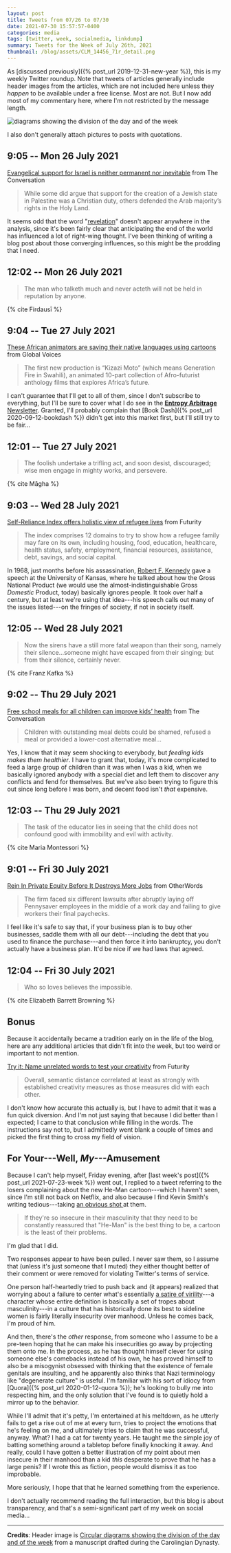 ```yaml
---
layout: post
title: Tweets from 07/26 to 07/30
date: 2021-07-30 15:57:57-0400
categories: media
tags: [twitter, week, socialmedia, linkdump]
summary: Tweets for the Week of July 26th, 2021
thumbnail: /blog/assets/CLM_14456_71r_detail.png
---
```


As [discussed previously]({% post_url 2019-12-31-new-year %}), this is my weekly Twitter roundup.  Note that tweets of articles generally include header images from the articles, which are not included here unless they *happen* to be available under a free license.  Most are not.  But I now add most of my commentary here, where I'm not restricted by the message length.

![diagrams showing the division of the day and of the week](/blog/assets/CLM_14456_71r_detail.png "diagrams showing the division of the day and of the week")

I also don't generally attach pictures to posts with quotations.

## 9:05 -- Mon 26 July 2021

[<i class="fab fa-twitter-square"></i>](https://twitter.com/jcolag/status/1419644924610289673) [Evangelical support for Israel is neither permanent nor inevitable](https://theconversation.com/evangelical-support-for-israel-is-neither-permanent-nor-inevitable-164209) from The Conversation

 > While some did argue that support for the creation of a Jewish state in Palestine was a Christian duty, others defended the Arab majority’s rights in the Holy Land.

It seems odd that the word "[revelation](https://en.wikipedia.org/wiki/Book_of_Revelation)" doesn't appear anywhere in the analysis, since it's been fairly clear that anticipating the end of the world has influenced a lot of right-wing thought.  I've been thinking of writing a blog post about those converging influences, so this might be the prodding that I need.

## 12:02 -- Mon 26 July 2021

[<i class="fab fa-twitter-square"></i>](https://twitter.com/jcolag/status/1419689467930058761)

 > The man who talketh much and never acteth will not be held in reputation by anyone.

{% cite Firdausī %}

## 9:04 -- Tue 27 July 2021

[<i class="fab fa-twitter-square"></i>](https://twitter.com/jcolag/status/1420007060985434112) [These African animators are saving their native languages using cartoons](https://globalvoices.org/2021/07/20/these-african-animators-are-saving-their-native-languages-using-cartoons/) from Global Voices

 > The first new production is “Kizazi Moto” (which means Generation Fire in Swahili), an animated 10-part collection of Afro-futurist anthology films that explores Africa’s future.

I can't guarantee that I'll get to all of them, since I don't subscribe to everything, but I'll be sure to cover what I do see in the [**Entropy Arbitrage** Newsletter](https://entropy-arbitrage.mailchimpsites.com/).  Granted, I'll probably complain that [Book Dash]({% post_url 2020-09-12-bookdash %}) didn't get into this market first, but I'll still try to be fair...

## 12:01 -- Tue 27 July 2021

[<i class="fab fa-twitter-square"></i>](https://twitter.com/jcolag/status/1420051603927801862)

 > The foolish undertake a trifling act, and soon desist, discouraged; wise men engage in mighty works, and persevere.

{% cite Māgha %}

## 9:03 -- Wed 28 July 2021

[<i class="fab fa-twitter-square"></i>](https://twitter.com/jcolag/status/1420369196790190088) [Self-Reliance Index offers holistic view of refugee lives](https://www.futurity.org/self-reliance-index-refugees-2599012-2/) from Futurity

 > The index comprises 12 domains to try to show how a refugee family may fare on its own, including housing, food, education, healthcare, health status, safety, employment, financial resources, assistance, debt, savings, and social capital.

In 1968, just months before his assassination, [Robert F. Kennedy](https://en.wikipedia.org/wiki/Robert_F._Kennedy) gave a speech at the University of Kansas, where he talked about how the Gross National Product (we would use the almost-indistinguishable Gross *Domestic* Product, today) basically ignores people.  It took over half a century, but at least we're using that idea---his speech calls out many of the issues listed---on the fringes of society, if not in society itself.

## 12:05 -- Wed 28 July 2021

[<i class="fab fa-twitter-square"></i>](https://twitter.com/jcolag/status/1420414998489321475)

 > Now the sirens have a still more fatal weapon than their song, namely their silence...someone might have escaped from their singing; but from their silence, certainly never.

{% cite Franz Kafka %}

## 9:02 -- Thu 29 July 2021

[<i class="fab fa-twitter-square"></i>](https://twitter.com/jcolag/status/1420731333031075849) [Free school meals for all children can improve kids’ health](https://theconversation.com/free-school-meals-for-all-children-can-improve-kids-health-161957) from The Conversation

 > Children with outstanding meal debts could be shamed, refused a meal or provided a lower-cost alternative meal...

Yes, I know that it may seem shocking to everybody, but *feeding kids makes them healthier*.  I have to grant that, today, it's more complicated to feed a large group of children than it was when I was a kid, when we basically ignored anybody with a special diet and left them to discover any conflicts and fend for themselves.  But we've also been trying to figure this out since long before I was born, and decent food isn't *that* expensive.

## 12:03 -- Thu 29 July 2021

[<i class="fab fa-twitter-square"></i>](https://twitter.com/jcolag/status/1420776883080376321)

 > The task of the educator lies in seeing that the child does not confound good with immobility and evil with activity.

{% cite Maria Montessori %}

## 9:01 -- Fri 30 July 2021

[<i class="fab fa-twitter-square"></i>](https://twitter.com/jcolag/status/1421093469192212487) [Rein In Private Equity Before It Destroys More Jobs](https://otherwords.org/rein-in-private-equity-before-it-destroys-more-jobs/) from OtherWords

 > The firm faced six different lawsuits after abruptly laying off Pennysaver employees in the middle of a work day and failing to give workers their final paychecks.

I feel like it's safe to say that, if your business plan is to buy other businesses, saddle them with all our debt---including the debt that you used to finance the purchase---and then force it into bankruptcy, you don't actually have a business plan.  It'd be nice if we had laws that agreed.

## 12:04 -- Fri 30 July 2021

[<i class="fab fa-twitter-square"></i>](https://twitter.com/jcolag/status/1421139522599804934)

 > Who so loves believes the impossible.

{% cite Elizabeth Barrett Browning %}

## Bonus

Because it accidentally became a tradition early on in the life of the blog, here are any additional articles that didn't fit into the week, but too weird or important to not mention.

<i class="fas fa-square"></i> [Try it: Name unrelated words to test your creativity](https://www.futurity.org/creativity-measurement-test-words-language-2601152-2/) from Futurity

 > Overall, semantic distance correlated at least as strongly with established creativity measures as those measures did with each other.

I don't know how accurate this actually is, but I have to admit that it was a fun quick diversion.  And I'm not just saying that because I did better than I expected; I came to that conclusion while filling in the words.  The instructions say not to, but I admittedly went blank a couple of times and picked the first thing to cross my field of vision.

## For Your---Well, *My*---Amusement

Because I can't help myself, Friday evening, after [last week's post]({% post_url 2021-07-23-week %}) went out, I replied to a tweet referring to the losers complaining about the new He-Man cartoon---which I haven't seen, since I'm still not back on Netflix, and also because I find Kevin Smith's writing tedious---taking [an obvious shot <i class="fab fa-twitter-square"></i>](https://twitter.com/jcolag/status/1418645541194510341) at them.

 > If they're so insecure in their masculinity that they need to be constantly reassured that "He-Man" is the best thing to be, a cartoon is the least of their problems.

I'm glad that I did.

Two responses appear to have been pulled.  I never saw them, so I assume that (unless it's just someone that I muted) they either thought better of their comment or were removed for violating Twitter's terms of service.

One person half-heartedly tried to push back and (it appears) realized that worrying about a failure to center what's essentially [a satire of virility](https://en.wiktionary.org/wiki/he-man)---a character whose entire definition is basically a set of tropes about masculinity---in a culture that has historically done its best to sideline women is fairly literally insecurity over manhood.  Unless he comes back, I'm proud of him.

And then, there's the *other* response, from someone who I assume to be a pre-teen hoping that he can make his insecurities go away by projecting them onto me.  In the process, as he has thought himself clever for using someone else's comebacks instead of his own, he has proved himself to also be a misogynist obsessed with thinking that the existence of female genitals are insulting, and he apparently also thinks that Nazi terminology like "degenerate culture" is useful.  I'm familiar with his sort of idiocy from [Quora]({% post_url 2020-01-12-quora %}); he's looking to bully me into respecting him, and the only solution that I've found is to quietly hold a mirror up to the behavior.

While I'll admit that it's petty, I'm entertained at his meltdown, as he utterly fails to get a rise out of me at every turn, tries to project the emotions that he's feeling on me, and ultimately tries to claim that he was successful, anyway.  What?  I had a cat for twenty years.  He taught me the simple joy of batting something around a tabletop before finally knocking it away.  And really, could I have gotten a better illustration of my point about men insecure in their manhood than a kid *this* desperate to prove that he has a large penis?  If I wrote this as fiction, people would dismiss it as too improbable.

More seriously, I hope that that he learned something from the experience.

I don't actually recommend reading the full interaction, but this blog is about transparency, and that's a semi-significant part of my week on social media...

* * *

**Credits**:  Header image is [Circular diagrams showing the division of the day and of the week](https://commons.wikimedia.org/wiki/File:CLM_14456_71r_detail.jpg) from a manuscript drafted during the Carolingian Dynasty.
